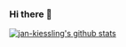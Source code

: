 ### Hi there 👋

<!--
**jan-kiessling/jan-kiessling** is a ✨ _special_ ✨ repository because its `README.md` (this file) appears on your GitHub profile.
add later :
[<img src="https://raw.githubusercontent.com/Raymo111/Raymo111/master/intro.gif" alt="👋 Hi there! I'm (Raymo(111|nd Li)|https://raymond.li)" title="👋 Hi there! I'm (Raymo(111|nd Li)|https://raymond.li)"/>](https://raymond.li/)



Here are some ideas to get you started:

- 🔭 I’m currently working on ...
- 🌱 I’m currently learning ...
- 👯 I’m looking to collaborate on ...
- 🤔 I’m looking for help with ...
- 💬 Ask me about ...
- 📫 How to reach me: ...
- 😄 Pronouns: ...
- ⚡ Fun fact: ...
-->
[![jan-kiessling's github stats](https://github-readme-stats.vercel.app/api?username=jan-kiessling)](https://github.com/anuraghazra/github-readme-stats)
